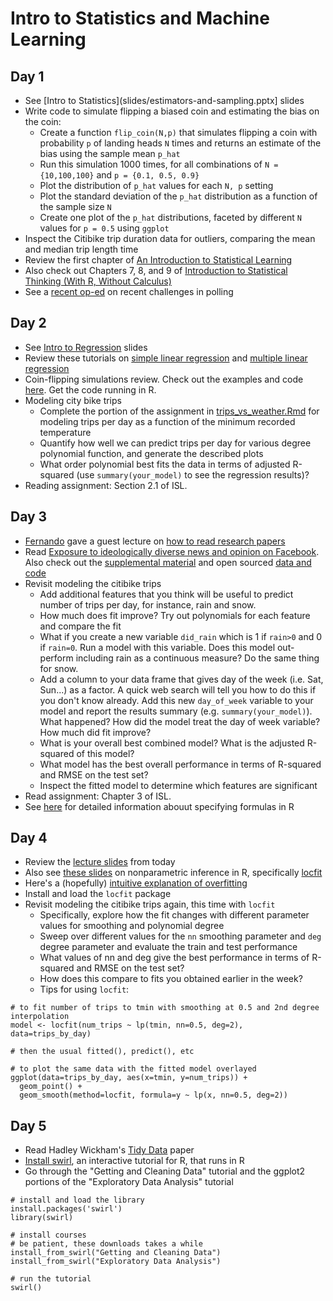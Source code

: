 # Intro to Statistics and Machine Learning
## Day 1
  * See [Intro to Statistics](slides/estimators-and-sampling.pptx] slides
  * Write code to simulate flipping a biased coin and estimating the bias on the coin:
    * Create a function ``flip_coin(N,p)`` that simulates flipping a coin with probability ``p`` of landing heads ``N`` times and returns an estimate of the bias using the sample mean ``p_hat``
	* Run this simulation 1000 times, for all combinations of ``N = {10,100,100}`` and ``p = {0.1, 0.5, 0.9}``
	* Plot the distribution of ``p_hat`` values for each ``N, p`` setting
	* Plot the standard deviation of the ``p_hat`` distribution as a function of the sample size ``N``
	* Create one plot of the ``p_hat`` distributions, faceted by different ``N`` values for ``p = 0.5`` using ``ggplot``
  * Inspect the Citibike trip duration data for outliers, comparing the mean and median trip length time
  * Review the first chapter of [An Introduction to Statistical Learning](http://www-bcf.usc.edu/~gareth/ISL/index.html)
  * Also check out Chapters 7, 8, and 9 of [Introduction to Statistical Thinking (With R, Without Calculus)](http://pluto.huji.ac.il/~msby/StatThink/)
  * See a [recent op-ed](http://www.nytimes.com/2015/06/21/opinion/sunday/whats-the-matter-with-polling.html) on recent challenges in polling

## Day 2
  * See [Intro to Regression](slides/intro-to-regression.pptx) slides
  * Review these tutorials on [simple linear regression](http://www.r-tutor.com/elementary-statistics/simple-linear-regression) and [multiple linear regression](http://www.r-tutor.com/elementary-statistics/multiple-linear-regression)
  * Coin-flipping simulations review. Check out the examples and code [here](http://rpubs.com/jhofman/statistical_inference). Get the code running in R.
  * Modeling city bike trips
    * Complete the portion of the assignment in [trips_vs_weather.Rmd](citibike/trips_vs_weather.Rmd) for modeling trips per day as a function of the minimum recorded temperature
    * Quantify how well we can predict trips per day for various degree polynomial function, and generate the described plots
    * What order polynomial best fits the data in terms of adjusted R-squared (use ``summary(your_model)`` to see the regression results)?
  * Reading assignment: Section 2.1 of ISL.

## Day 3
  * [Fernando](http://research.microsoft.com/jump/164338) gave a guest lecture on [how to read research papers](slides/reading-papers.pptx)
  * Read [Exposure to ideologically diverse news and opinion on Facebook](http://www.sciencemag.org/content/348/6239/1130.abstract). Also check out the [supplemental material](http://www.sciencemag.org/content/348/6239/1130/suppl/DC1) and open sourced [data and code](https://dataverse.harvard.edu/dataset.xhtml?persistentId=doi:10.7910/DVN/LDJ7MS)
  * Revisit modeling the citibike trips
    * Add additional features that you think will be useful to predict number of trips per day, for instance, rain and snow.
    * How much does fit improve? Try out polynomials for each feature and compare the fit
	* What if you create a new variable ``did_rain`` which is 1 if ``rain>0`` and 0 if ``rain=0``. Run a model with this variable. Does this model out-perform including rain as a continuous measure? Do the same thing for snow.
    * Add a column to your data frame that gives day of the week (i.e. Sat, Sun...) as a factor. A quick web search will tell you how to do this if you don't know already. Add this new ``day_of_week`` variable to your model and report the results summary (e.g. ``summary(your_model)``). What happened? How did the model treat the day of week variable? How much did fit improve?
    * What is your overall best combined model? What is the adjusted R-squared of this model?
    * What model has the best overall performance in terms of R-squared and RMSE on the test set?
    * Inspect the fitted model to determine which features are significant
  * Read assignment: Chapter 3 of ISL.
  * See [here](http://cran.r-project.org/doc/manuals/R-intro.html#Statistical-models-in-R) for detailed information abouut specifying formulas in R

## Day 4
  * Review the [lecture slides](slides/regression-part-2.pptx) from today
  * Also see [these slides](http://astrostatistics.psu.edu/samsi06/tutorials/tut2larryl_all.pdf) on nonparametric inference in R, specifically [locfit](http://cran.r-project.org/web/packages/locfit/index.html)
  * Here's a (hopefully) [intuitive explanation of overfitting](http://www.quora.com/What-is-an-intuitive-explanation-of-overfitting/answers/3863608?share=1)
  * Install and load the ``locfit`` package
  * Revisit modeling the citibike trips again, this time with ``locfit``
    * Specifically, explore how the fit changes with different parameter values for smoothing and polynomial degree
	* Sweep over different values for the ``nn`` smoothing parameter and ``deg`` degree parameter and evaluate the train and test performance
	* What values of nn and deg give the best performance in terms of R-squared and RMSE on the test set?
	* How does this compare to fits you obtained earlier in the week?
	* Tips for using ``locfit``:

````
# to fit number of trips to tmin with smoothing at 0.5 and 2nd degree interpolation
model <- locfit(num_trips ~ lp(tmin, nn=0.5, deg=2), data=trips_by_day)

# then the usual fitted(), predict(), etc

# to plot the same data with the fitted model overlayed
ggplot(data=trips_by_day, aes(x=tmin, y=num_trips)) +
  geom_point() +
  geom_smooth(method=locfit, formula=y ~ lp(x, nn=0.5, deg=2))
````

## Day 5
  * Read Hadley Wickham's [Tidy Data](http://vita.had.co.nz/papers/tidy-data.pdf) paper
  * [Install swirl](https://github.com/swirldev/swirl_courses#install-and-run-a-course-automatically-from-swirl), an interactive tutorial for R, that runs in R
  * Go through the "Getting and Cleaning Data" tutorial and the ggplot2 portions of the "Exploratory Data Analysis" tutorial

```
# install and load the library
install.packages('swirl')
library(swirl)

# install courses
# be patient, these downloads takes a while
install_from_swirl("Getting and Cleaning Data")
install_from_swirl("Exploratory Data Analysis")

# run the tutorial
swirl()
```
